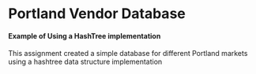 Portland Vendor Database
========================

<h4>Example of Using a HashTree implementation</h4>

<p>This assignment created a simple database for different Portland markets using a hashtree data structure implementation</p>